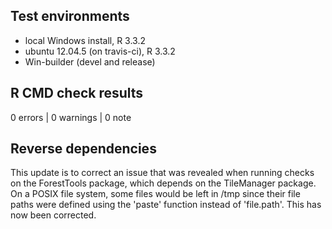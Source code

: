 ## Test environments
* local Windows install, R 3.3.2
* ubuntu 12.04.5 (on travis-ci), R 3.3.2
* Win-builder (devel and release)

## R CMD check results

0 errors | 0 warnings | 0 note

## Reverse dependencies

This update is to correct an issue that was revealed when running checks on the ForestTools package, which depends on the TileManager package. On a POSIX file system, some files would be left in /tmp since their file paths were defined using the 'paste' function instead of 'file.path'. This has now been corrected.
